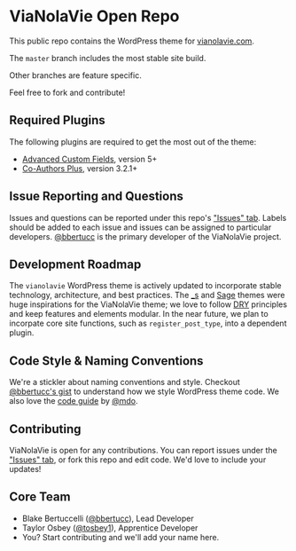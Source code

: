 # ViaNolaVie Open Repo

This public repo contains the WordPress theme for [vianolavie.com].

The `master` branch includes the most stable site build.

Other branches are feature specific.

Feel free to fork and contribute!

## Required Plugins
The following plugins are required to get the most out of the theme:
- [Advanced Custom Fields], version 5+
- [Co-Authors Plus], version 3.2.1+


## Issue Reporting and Questions
Issues and questions can be reported under this repo's ["Issues" tab]. Labels should be added to each issue and issues can be assigned to particular developers. [@bbertucc] is the primary developer of the ViaNolaVie project.

## Development Roadmap
The `vianolavie` WordPress theme is actively updated to incorporate stable technology, architecture, and best practices. The [_s] and [Sage] themes were huge inspirations for the ViaNolaVie theme; we love to follow [DRY] principles and keep features and elements modular. In the near future, we plan to incorpate core site functions, such as `register_post_type`, into a dependent plugin.

## Code Style & Naming Conventions
We're a stickler about naming conventions and style. Checkout [@bbertucc's gist] to understand how we style WordPress theme code. We also love the [code guide] by [@mdo].

## Contributing
ViaNolaVie is open for any contributions. You can report issues under the ["Issues" tab], or fork this repo and edit code. We'd love to include your updates!

## Core Team
- Blake Bertuccelli ([@bbertucc]), Lead Developer
- Taylor Osbey ([@tosbey1]), Apprentice Developer
- You? Start contributing and we'll add your name here.

[Advanced Custom Fields]:https://www.advancedcustomfields.com/
[Co-Authors Plus]:https://wordpress.org/plugins/co-authors-plus/
[vianolavie.com]:http://vianolavie.com
[Sage]:https://github.com/roots/sage
[_s]:https://github.com/Automattic/_s
[@bbertucc]:https://github.com/bbertucc
[Decubing staging server]:http://clients.decubing.com/vianolavie/
[DeployHQ]:https://www.deployhq.com/
[DRY]:https://en.wikipedia.org/wiki/Don%27t_repeat_yourself
[@tosbey1]:https://github.com/tosbey1
[@bbertucc's gist]:https://gist.github.com/bbertucc/0918e342a8c981e78e88e714cde1e9d5
[code guide]:http://codeguide.co/
[@mdo]:https://github.com/mdo
["Issues" tab]:https://github.com/lowling/vianolavie.com/issues
